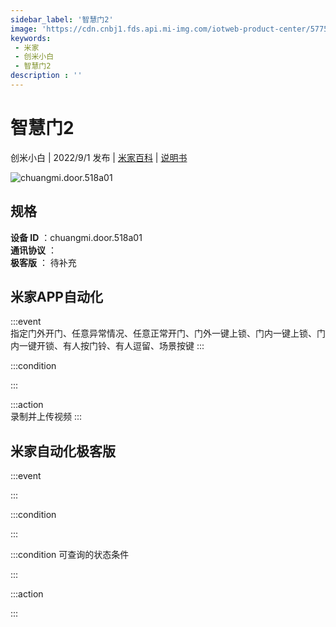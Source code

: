 ```yaml
---
sidebar_label: '智慧门2'
image: 'https://cdn.cnbj1.fds.api.mi-img.com/iotweb-product-center/5775c30f534cb5ac1a6f74fd9e796f9a_1659431497747.png?GalaxyAccessKeyId=AKVGLQWBOVIRQ3XLEW&Expires=9223372036854775807&Signature=cHWyek0CMlQ9sxbY42VCGI4COOQ='
keywords: 
 - 米家
 - 创米小白
 - 智慧门2
description : ''
---
```

# 智慧门2

创米小白 | 2022/9/1 发布 | [米家百科](https://home.mi.com/webapp/content/baike/product/index.html?model=chuangmi.door.518a01) | [说明书](https://home.mi.com/views/introduction.html?model=chuangmi.door.518a01&region=cn)

![chuangmi.door.518a01](https://cdn.cnbj1.fds.api.mi-img.com/iotweb-product-center/5775c30f534cb5ac1a6f74fd9e796f9a_1659431497747.png?GalaxyAccessKeyId=AKVGLQWBOVIRQ3XLEW&Expires=9223372036854775807&Signature=cHWyek0CMlQ9sxbY42VCGI4COOQ=)

## 规格  
> 
**设备 ID** ：chuangmi.door.518a01  
**通讯协议** ：  
**极客版**  ： 待补充 


## 米家APP自动化  

:::event  
指定门外开门、任意异常情况、任意正常开门、门外一键上锁、门内一键上锁、门内一键开锁、有人按门铃、有人逗留、场景按键
:::

:::condition  

:::

:::action   
录制并上传视频
:::

## 米家自动化极客版  

:::event  

:::

:::condition  

:::

:::condition 可查询的状态条件  

:::

:::action  

:::

        
